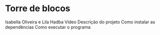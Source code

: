# Torre de blocos
Isabella Oliveira e Lila Hadba
Vídeo
Descrição do projeto
Como instalar as dependências
Como executar o programa

